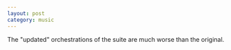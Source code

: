 ```yaml
---
layout: post
category: music
---
```


The "updated" orchestrations of the suite are much worse than the original.